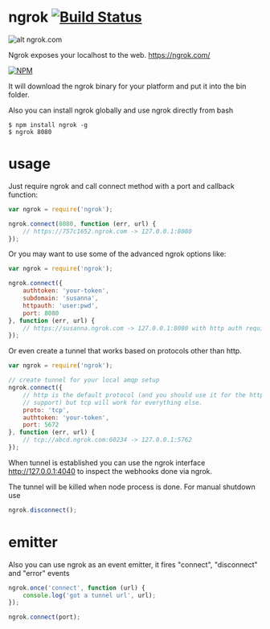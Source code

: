 ngrok [![Build Status](https://travis-ci.org/bubenshchykov/ngrok.png?branch=master)](https://travis-ci.org/bubenshchykov/ngrok)
=====

![alt ngrok.com](https://ngrok.com/static/img/overview.png)

Ngrok exposes your localhost to the web. https://ngrok.com/

[![NPM](https://nodei.co/npm/ngrok.png?global=true&&downloads=true&downloadRank=true&stars=true)](https://nodei.co/npm/ngrok/)

It will download the ngrok binary for your platform and put it into the bin folder.

Also you can install ngrok globally and use ngrok directly from bash
```shell
$ npm install ngrok -g
$ ngrok 8080
```

usage
====
Just require ngrok and call connect method with a port and callback function:

```javascript
var ngrok = require('ngrok');

ngrok.connect(8080, function (err, url) {
	// https://757c1652.ngrok.com -> 127.0.0.1:8080 
});
```
Or you may want to use some of the advanced ngrok options like:
```javascript
var ngrok = require('ngrok');

ngrok.connect({
	authtoken: 'your-token',
	subdomain: 'susanna',
	httpauth: 'user:pwd',
	port: 8080
}, function (err, url) {
	// https://susanna.ngrok.com -> 127.0.0.1:8080 with http auth required
});
```

Or even create a tunnel that works based on protocols other than http.
```javascript
var ngrok = require('ngrok');

// create tunnel for your local amqp setup
ngrok.connect({
	// http is the default protocol (and you should use it for the https
	// support) but tcp will work for everything else.
	proto: 'tcp',
	authtoken: 'your-token',
	port: 5672
}, function (err, url) {
	// tcp://abcd.ngrok.com:60234 -> 127.0.0.1:5762
});
```

When tunnel is established you can use the ngrok interface http://127.0.0.1:4040 to inspect the webhooks done via ngrok.

The tunnel will be killed when node process is done. For manual shutdown use

```javascript
ngrok.disconnect();
```
emitter
=====

Also you can use ngrok as an event emitter, it fires "connect", "disconnect" and "error" events
```javascript
ngrok.once('connect', function (url) {
	console.log('got a tunnel url', url);
});

ngrok.connect(port);
```

